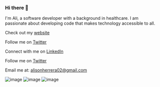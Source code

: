 ### Hi there 👋

<!--
**Ali-Herrera/Ali-Herrera** is a ✨ _special_ ✨ repository because its `README.md` (this file) appears on your GitHub profile. -->

I'm Ali, a software developer with a background in healthcare. I am passionate about developing code that makes technology accessible to all. 

Check out my [website](https://alisonherrera.com/)

Follow me on [Twitter](https://twitter.com/_Ali_Herrera)

Connect with me on [LinkedIn](https://www.linkedin.com/in/ali-herrera)

Follow me on [Twitter](https://twitter.com/_Ali_Herrera)

Email me at: alisonherrera02@gmail.com

![image](https://img.shields.io/badge/HTML5-E34F26?style=for-the-badge&logo=html5&logoColor=white) ![image](https://img.shields.io/badge/CSS3-1572B6?style=for-the-badge&logo=css3&logoColor=white) ![image](https://img.shields.io/badge/JavaScript-323330?style=for-the-badge&logo=javascript&logoColor=F7DF1E)


